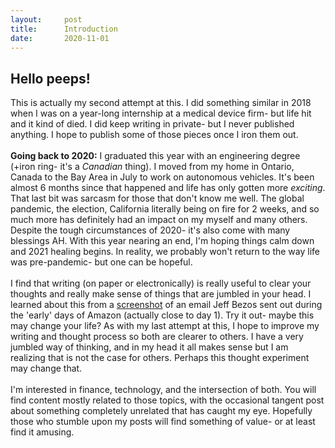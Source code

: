 ```yaml
---
layout:     post
title:      Introduction
date:       2020-11-01
---
```

## Hello peeps!

 This is actually my second attempt at this. I did something similar in 2018 when I was on a year-long internship at a medical device firm- but life hit and it kind of died. I did keep writing in private- but I never published anything. I hope to publish some of those pieces once I iron them out.
<br>
<br>
**Going back to 2020:** I graduated this year with an engineering degree (+iron ring- it's a *Canadian* thing).  I moved from my home in Ontario, Canada to the Bay Area in July to work on autonomous vehicles. It's been almost 6 months since that happened and life has only gotten more *exciting*. That last bit was sarcasm for those that don't know me well. The global pandemic, the election, California literally being on fire for 2 weeks, and so much more has definitely had an impact on my myself and many others. Despite the tough circumstances of 2020- it's also come with many blessings AH. With this year nearing an end, I'm hoping things calm down and 2021 healing begins. In reality, we probably won't return to the way life was pre-pandemic- but one can be hopeful.
<br>
<br>
I find that writing (on paper or electronically) is really useful to clear your thoughts and really make sense of things that are jumbled in your head. I learned about this from a [screenshot](http://blogs.ltcrevolution.com/signature-learning/files/2016/09/bezos.jpg) of an email Jeff Bezos sent out during the 'early' days of Amazon (actually close to day 1). Try it out- maybe this may change your life? As with my last attempt at this, I hope to improve my writing and thought process so both are clearer to others. I have a very jumbled way of thinking, and in my head it all makes sense but I am realizing that is not the case for others. Perhaps this thought experiment may change that.
<br>
<br>
I'm interested in finance, technology, and the intersection of both. You will find content mostly related to those topics, with the occasional tangent post about something completely unrelated that has caught my eye. Hopefully those who stumble upon my posts will find something of value- or at least find it amusing.
<br>
<br>
